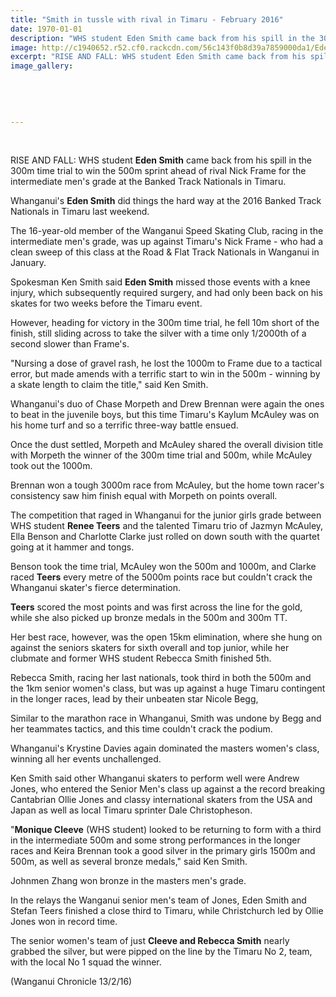```yaml
---
title: "Smith in tussle with rival in Timaru - February 2016"
date: 1970-01-01
description: "WHS student Eden Smith came back from his spill in the 300m time trial to win the 500m sprint ahead of rival Nick Frame for the intermediate men's grade at the Banked Track Nationals in Timaru."
image: http://c1940652.r52.cf0.rackcdn.com/56c143f0b8d39a7859000da1/Eden-Smith,-speed-skating-13.2.16.jpg
excerpt: "RISE AND FALL: WHS student Eden Smith came back from his spill in the 300m time trial to win the 500m sprint ahead of rival Nick Frame for the intermediate men's grade at the Banked Track Nationals in Timaru, Wanganui Chronicle article on 13/2/16..."
image_gallery:
    
    
    
    
    
---
```


<p>&nbsp;</p>
<p>RISE AND FALL: WHS student <strong>Eden Smith</strong> came back from his spill in the 300m time trial to win the 500m sprint ahead of rival Nick Frame for the intermediate men's grade at the Banked Track Nationals in Timaru.</p>
<p>Whanganui's <strong>Eden Smith</strong> did things the hard way at the 2016 Banked Track Nationals in Timaru last weekend.</p>
<p>The 16-year-old member of the Wanganui Speed Skating Club, racing in the intermediate men's grade, was up against Timaru's Nick Frame - who had a clean sweep of this class at the Road &amp; Flat Track Nationals in Wanganui in January.</p>
<p>Spokesman Ken Smith said <strong>Eden Smith</strong> missed those events with a knee injury, which subsequently required surgery, and had only been back on his skates for two weeks before the Timaru event.</p>
<p>However, heading for victory in the 300m time trial, he fell 10m short of the finish, still sliding across to take the silver with a time only 1/2000th of a second slower than Frame's.</p>
<p>"Nursing a dose of gravel rash, he lost the 1000m to Frame due to a tactical error, but made amends with a terrific start to win in the 500m - winning by a skate length to claim the title," said Ken Smith.</p>
<p>Whanganui's duo of Chase Morpeth and Drew Brennan were again the ones to beat in the juvenile boys, but this time Timaru's Kaylum McAuley was on his home turf and so a terrific three-way battle ensued.</p>
<p>Once the dust settled, Morpeth and McAuley shared the overall division title with Morpeth the winner of the 300m time trial and 500m, while McAuley took out the 1000m.</p>
<p>Brennan won a tough 3000m race from McAuley, but the home town racer's consistency saw him finish equal with Morpeth on points overall.</p>
<p>The competition that raged in Whanganui for the junior girls grade between WHS student <strong>Renee Teers</strong> and the talented Timaru trio of Jazmyn McAuley, Ella Benson and Charlotte Clarke just rolled on down south with the quartet going at it hammer and tongs.</p>
<p>Benson took the time trial, McAuley won the 500m and 1000m, and Clarke raced <strong>Teers</strong> every metre of the 5000m points race but couldn't crack the Whanganui skater's fierce determination.</p>
<p><strong>Teers</strong> scored the most points and was first across the line for the gold, while she also picked up bronze medals in the 500m and 300m TT.</p>
<p>Her best race, however, was the open 15km elimination, where she hung on against the seniors skaters for sixth overall and top junior, while her clubmate and former WHS student Rebecca Smith finished 5th.</p>
<p>Rebecca Smith, racing her last nationals, took third in both the 500m and the 1km senior women's class, but was up against a huge Timaru contingent in the longer races, lead by their unbeaten star Nicole Begg,</p>
<p>Similar to the marathon race in Whanganui, Smith was undone by Begg and her teammates tactics, and this time couldn't crack the podium.</p>
<p>Whanganui's Krystine Davies again dominated the masters women's class, winning all her events unchallenged.</p>
<p>Ken Smith said other Whanganui skaters to perform well were Andrew Jones, who entered the Senior Men's class up against a the record breaking Cantabrian Ollie Jones and classy international skaters from the USA and Japan as well as local Timaru sprinter Dale Christopheson.</p>
<p>"<strong>Monique Cleeve</strong> <span>(WHS student)&nbsp;</span>looked to be returning to form with a third in the intermediate 500m and some strong performances in the longer races and Keira Brennan took a good silver in the primary girls 1500m and 500m, as well as several bronze medals," said Ken Smith.</p>
<p>Johnmen Zhang won bronze in the masters men's grade.</p>
<p>In the relays the Wanganui senior men's team of Jones, Eden Smith and Stefan Teers finished a close third to Timaru, while Christchurch led by Ollie Jones won in record time.</p>
<p>The senior women's team of just <strong>Cleeve and Rebecca Smith</strong> nearly grabbed the silver, but were pipped on the line by the Timaru No 2, team, with the local No 1 squad the winner.</p>
<p><span>(Wanganui Chronicle 13/2/16)</span></p>

